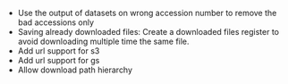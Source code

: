 * Use the output of datasets on wrong accession number to remove the bad accessions only
* Saving already downloaded files: Create a downloaded files register to avoid downloading multiple time the same file.
* Add url support for s3
* Add url support for gs
* Allow download path hierarchy